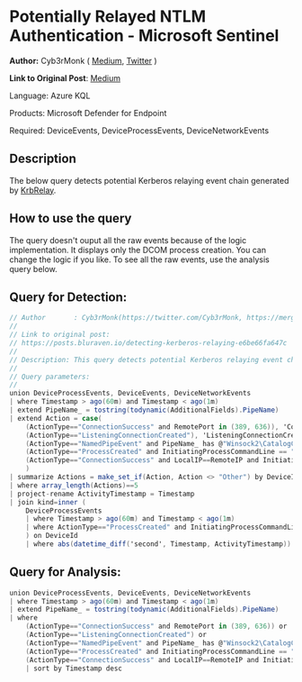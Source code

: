 # Potentially Relayed NTLM Authentication - Microsoft Sentinel

**Author:** Cyb3rMonk ( [Medium](https://mergene.medium.com), [Twitter](https://twitter.com/Cyb3rMonk) )


**Link to Original Post**: [Medium](https://posts.bluraven.io/detecting-kerberos-relaying-e6be66fa647c)

Language: Azure KQL

Products: Microsoft Defender for Endpoint

Required: DeviceEvents, DeviceProcessEvents, DeviceNetworkEvents


## Description

The below query detects potential Kerberos relaying event chain generated by [KrbRelay](https://github.com/cube0x0/KrbRelay).



## How to use the query
The query doesn't ouput all the raw events because of the logic implementation. It displays only the DCOM process creation. You can change the logic if you like. To see all the raw events, use the analysis query below.



**Query for Detection:**
---

```C#
// Author       : Cyb3rMonk(https://twitter.com/Cyb3rMonk, https://mergene.medium.com)
//
// Link to original post:
// https://posts.bluraven.io/detecting-kerberos-relaying-e6be66fa647c
//
// Description: This query detects potential Kerberos relaying event chain generated by KrbRelay(https://github.com/cube0x0/KrbRelay).
//
// Query parameters:
//
union DeviceProcessEvents, DeviceEvents, DeviceNetworkEvents
| where Timestamp > ago(60m) and Timestamp < ago(1m)
| extend PipeName_ = tostring(todynamic(AdditionalFields).PipeName)
| extend Action = case(
    (ActionType=="ConnectionSuccess" and RemotePort in (389, 636)), 'ConnectToDC', 
    (ActionType=="ListeningConnectionCreated"), 'ListeningConnectionCreated', 
    (ActionType=="NamedPipeEvent" and PipeName_ has @"Winsock2\CatalogChangeListener"), 'NamedPipeEvent',
    (ActionType=="ProcessCreated" and InitiatingProcessCommandLine == "svchost.exe -k DcomLaunch -p"), 'DcomProcessCreated',
    (ActionType=="ConnectionSuccess" and LocalIP==RemoteIP and InitiatingProcessParentFileName=="svchost.exe"), 'DcomProcessConnecToSelf', 'Other'
    )
| summarize Actions = make_set_if(Action, Action <> "Other") by DeviceId, DeviceName, bin(Timestamp,20s)
| where array_length(Actions)==5
| project-rename ActivityTimestamp = Timestamp
| join kind=inner (
    DeviceProcessEvents
    | where Timestamp > ago(60m) and Timestamp < ago(1m)
    | where ActionType=="ProcessCreated" and InitiatingProcessCommandLine == "svchost.exe -k DcomLaunch -p"
    ) on DeviceId
    | where abs(datetime_diff('second', Timestamp, ActivityTimestamp)) <=20
```

**Query for Analysis:**
---

```C#
union DeviceProcessEvents, DeviceEvents, DeviceNetworkEvents
| where Timestamp > ago(60m) and Timestamp < ago(1m)
| extend PipeName_ = tostring(todynamic(AdditionalFields).PipeName)
| where 
    (ActionType=="ConnectionSuccess" and RemotePort in (389, 636)) or 
    (ActionType=="ListeningConnectionCreated") or 
    (ActionType=="NamedPipeEvent" and PipeName_ has @"Winsock2\CatalogChangeListener") or
    (ActionType=="ProcessCreated" and InitiatingProcessCommandLine == "svchost.exe -k DcomLaunch -p") or
    (ActionType=="ConnectionSuccess" and LocalIP==RemoteIP and InitiatingProcessParentFileName=="svchost.exe")
    | sort by Timestamp desc 
```